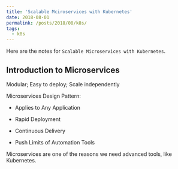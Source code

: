 ```yaml
---
title: 'Scalable Mciroservices with Kubernetes'
date: 2018-08-01
permalink: /posts/2018/08/k8s/
tags:
  - k8s
---
```


Here are the notes for `Scalable Microservices with Kubernetes`.

Introduction to Microservices
------

Modular; Easy to deploy; Scale independently

Microservices Design Pattern:

* Applies to Any Application

* Rapid Deployment

* Continuous Delivery

* Push Limits of Automation Tools

Microservices are one of the reasons we need advanced tools, like Kubernetes.





